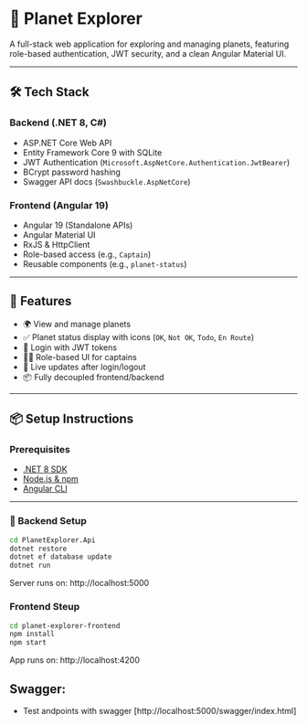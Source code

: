 # 🌌 Planet Explorer

A full-stack web application for exploring and managing planets, featuring role-based authentication, JWT security, and a clean Angular Material UI.

---

## 🛠 Tech Stack

### Backend (.NET 8, C#)
- ASP.NET Core Web API
- Entity Framework Core 9 with SQLite
- JWT Authentication (`Microsoft.AspNetCore.Authentication.JwtBearer`)
- BCrypt password hashing
- Swagger API docs (`Swashbuckle.AspNetCore`)

### Frontend (Angular 19)
- Angular 19 (Standalone APIs)
- Angular Material UI
- RxJS & HttpClient
- Role-based access (e.g., `Captain`)
- Reusable components (e.g., `planet-status`)

---

## 🚀 Features

- 🌍 View and manage planets
- ✅ Planet status display with icons (`OK`, `Not OK`, `Todo`, `En Route`)
- 🔐 Login with JWT tokens
- 👨‍✈️ Role-based UI for captains
- 🔄 Live updates after login/logout
- 📦 Fully decoupled frontend/backend

---

## 📦 Setup Instructions

### Prerequisites

- [.NET 8 SDK](https://dotnet.microsoft.com/download)
- [Node.js & npm](https://nodejs.org/)
- [Angular CLI](https://angular.io/cli)

---

### 🔧 Backend Setup

```bash
cd PlanetExplorer.Api
dotnet restore
dotnet ef database update
dotnet run
```

Server runs on: http://localhost:5000

### Frontend Steup
```bash
cd planet-explorer-frontend
npm install
npm start
```

App runs on: http://localhost:4200

## Swagger:
- Test andpoints with swagger [http://localhost:5000/swagger/index.html]

